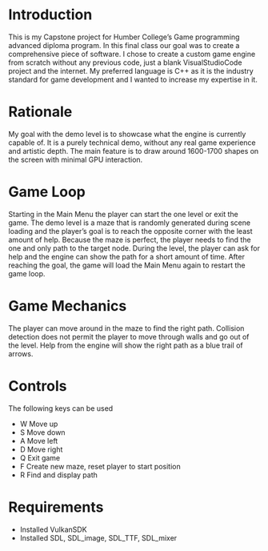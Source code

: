 # Introduction
This is my Capstone project for Humber College’s Game programming advanced diploma program. In this final class our goal was to create a comprehensive piece of software. I chose to create a custom game engine from scratch without any previous code, just a blank VisualStudioCode project and the internet. My preferred language is C++ as it is the industry standard for game development and I wanted to increase my expertise in it.
# Rationale
My goal with the demo level is to showcase what the engine is currently capable of. It is a purely technical demo, without any real game experience and artistic depth. The main feature is to draw around 1600-1700 shapes on the screen with minimal GPU interaction.
# Game Loop
Starting in the Main Menu the player can start the one level or exit the game. The demo level is a maze that is randomly generated during scene loading and the player’s goal is to reach the opposite corner with the least amount of help. Because the maze is perfect, the player needs to find the one and only path to the target node. During the level, the player can ask for help and the engine can show the path for a short amount of time. After reaching the goal, the game will load the Main Menu again to restart the game loop.
# Game Mechanics
The player can move around in the maze to find the right path. Collision detection does not permit the player to move through walls and go out of the level. Help from the engine will show the right path as a blue trail of arrows.
# Controls
The following keys can be used
+ W Move up
+ S Move down
+ A Move left
+ D Move right
+ Q Exit game
+ F Create new maze, reset player to start position
+ R Find and display path
# Requirements
+ Installed VulkanSDK
+ Installed SDL, SDL_image, SDL_TTF, SDL_mixer
